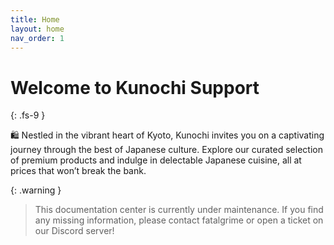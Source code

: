 ```yaml
---
title: Home
layout: home
nav_order: 1
---
```


# Welcome to Kunochi Support
{: .fs-9 }

🛍️ Nestled in the vibrant heart of Kyoto, Kunochi invites you on a captivating journey through the best of Japanese culture. Explore our curated selection of premium products and indulge in delectable Japanese cuisine, all at prices that won’t break the bank.

{: .warning }
> This documentation center is currently under maintenance. If you find any missing information, please contact fatalgrime or open a ticket on our Discord server!


